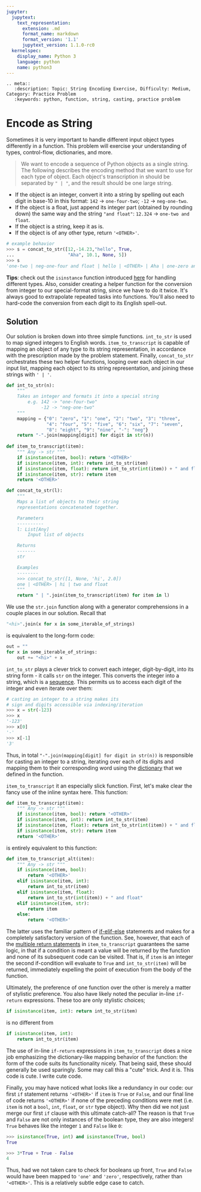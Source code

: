 ```yaml
---
jupyter:
  jupytext:
    text_representation:
      extension: .md
      format_name: markdown
      format_version: '1.1'
      jupytext_version: 1.1.0-rc0
  kernelspec:
    display_name: Python 3
    language: python
    name: python3
---
```


```raw_mimetype="text/restructuredtext"
.. meta::
   :description: Topic: String Encoding Exercise, Difficulty: Medium, Category: Practice Problem
   :keywords: python, function, string, casting, practice problem
```

# Encode as String
Sometimes it is very important to handle different input object types differently in a function. This problem will exercise your understanding of types, control-flow, dictionaries, and more.

>We want to encode a sequence of Python objects as a single string. The following describes the encoding method that we want to use for each type of object. Each object's transcription in should be separated by `" | "`, and the result should be one large string. 

- If the object is an integer, convert it into a string by spelling out each digit in base-10 in this format:
`142` $\rightarrow$ `one-four-two`; `-12` $\rightarrow$ `neg-one-two`. 
- If the object is a float, just append its integer part (obtained by rounding down) the same way and the string `"and float"`:
`12.324` $\rightarrow$ `one-two and float`. 
- If the object is a string, keep it as is.
- If the object is of any other type, return `'<OTHER>'`.

<!-- #region -->
``` Python
# example behavior
>>> s = concat_to_str([12,-14.23,"hello", True,
...                    "Aha", 10.1, None, 5])
>>> s
'one-two | neg-one-four and float | hello | <OTHER> | Aha | one-zero and float | <OTHER> | five'
```

**Tips**: check out the `isinstance` function introduced [here](https://www.pythonlikeyoumeanit.com/Module2_EssentialsOfPython/Basic_Objects.html) for handling different types. Also, consider creating a helper function for the conversion from integer to our special-format string, since we have to do it twice. It's always good to extrapolate repeated tasks into functions. You'll also need to hard-code the conversion from each digit to its English spell-out. 
<!-- #endregion -->

<!-- #region -->
## Solution
Our solution is broken down into three simple functions. `int_to_str` is used to map signed integers to English words. `item_to_transcript` is capable of mapping an object of any type to its string representation, in accordance with the prescription made by the problem statement. Finally, `concat_to_str` orchestrates these two helper functions, looping over each object in our input list, mapping each object to its string representation, and joining these strings with `' | '`. 

```python
def int_to_str(n):
    """ 
    Takes an integer and formats it into a special string 
        e.g. 142 -> "one-four-two"
             -12 -> "neg-one-two"
    """
    mapping = {"0": "zero", "1": "one", "2": "two", "3": "three",
               "4": "four", "5": "five", "6": "six", "7": "seven",
               "8": "eight", "9": "nine", "-": "neg"}
    return "-".join(mapping[digit] for digit in str(n))
    
def item_to_transcript(item):
    """ Any -> str """
    if isinstance(item, bool): return '<OTHER>'
    if isinstance(item, int): return int_to_str(item)
    if isinstance(item, float): return int_to_str(int(item)) + " and float"
    if isinstance(item, str): return item
    return '<OTHER>'

def concat_to_str(l):
    """ 
    Maps a list of objects to their string 
    representations concatenated together.

    Parameters
    ----------
    l: List[Any]
        Input list of objects

    Returns
    -------
    str

    Examples
    --------
    >>> concat_to_str([1, None, 'hi', 2.0])
    one | <OTHER> | hi | two and float
    """
    return " | ".join(item_to_transcript(item) for item in l)
```

We use the `str.join` function along with a generator comprehensions in a couple places in our solution. Recall that 
```python
"<hi>".join(x for x in some_iterable_of_strings)
```
is equivalent to the long-form code:
```python
out = ""
for x in some_iterable_of_strings:
    out += "<hi>" + x
``` 

`int_to_str` plays a clever trick to convert each integer, digit-by-digit, into its string form - it calls `str` on the integer. This converts the integer into a string, which is a [sequence](https://www.pythonlikeyoumeanit.com/Module2_EssentialsOfPython/SequenceTypes.html). This permits us to access each digit of the integer and even iterate over them:

```python
# casting an integer to a string makes its
# sign and digits accessible via indexing/iteration
>>> x = str(-123)
>>> x
'-123'
>>> x[0]
'-'
>>> x[-1]
'3'
```
Thus, in total `"-".join(mapping[digit] for digit in str(n))` is responsible for casting an integer to a string, iterating over each of its digits and mapping them to their corresponding word using the [dictionary](https://www.pythonlikeyoumeanit.com/Module2_EssentialsOfPython/DataStructures_II_Dictionaries.html) that we defined in the function.

`item_to_transcript` it an especially slick function. First, let's make clear the fancy use of the inline syntax here. This function:
```python
def item_to_transcript(item):
    """ Any -> str """
    if isinstance(item, bool): return '<OTHER>'
    if isinstance(item, int): return int_to_str(item)
    if isinstance(item, float): return int_to_str(int(item)) + " and float"
    if isinstance(item, str): return item
    return '<OTHER>'
```
is entirely equivalent to this function:
```python
def item_to_transcript_alt(item):
    """ Any -> str """
    if isinstance(item, bool): 
        return '<OTHER>'
    elif isinstance(item, int): 
        return int_to_str(item)
    elif isinstance(item, float): 
        return int_to_str(int(item)) + " and float"
    elif isinstance(item, str): 
        return item
    else:
        return '<OTHER>'
```
The latter uses the familiar pattern of [if-elif-else](https://www.pythonlikeyoumeanit.com/Module2_EssentialsOfPython/ConditionalStatements.html) statements and makes for a completely satisfactory version of the function. See, however, that each of the [multiple return statements](https://www.pythonlikeyoumeanit.com/Module2_EssentialsOfPython/Functions.html#Multiple-return-Statements) in `item_to_transcript` guarantees the same logic, in that if a condition is meant a value will be returned by the function and none of its subsequent code can be visited. That is, if `item` is an integer the second if-condition will evaluate to `True` and `int_to_str(item)` will be returned, immediately expelling the point of execution from the body of the function.

Ultimately, the preference of one function over the other is merely a matter of stylistic preference. You also have likely noted the peculiar in-line `if-return` expressions. These too are only stylistic choices; 
```python
if isinstance(item, int): return int_to_str(item)
```
is no different from
```python
if isinstance(item, int): 
    return int_to_str(item)
```
The use of in-line `if-return` expressions in `item_to_transcript` does a nice job emphasizing the dictionary-like mapping behavior of the function: the form of the code suits its functionality nicely. That being said, these should generally be used sparingly. Some may call this a "cute" trick. And it is. This code is cute. I write cute code.

Finally, you may have noticed what looks like a redundancy in our code: our first `if` statement returns `'<OTHER>'` if `item` is `True` or `False`, and our final line of code returns `'<OTHER>'` if none of the preceding conditions were met (i.e. `item` is not a `bool`, `int`, `float`, or `str` type object). Why then did we not just merge our first `if` clause with this ultimate catch-all? The reason is that `True` and `False` are not only instances of the boolean type, they are also integers! `True` behaves like the integer `1` and `False` like `0`:

```python
>>> isinstance(True, int) and isinstance(True, bool)
True

>>> 3*True + True - False
4
```

Thus, had we not taken care to check for booleans up front, `True` and `False` would have been mapped to `'one'` and `'zero'`, respectively, rather than `'<OTHER>'`. This is a relatively subtle edge case to catch.
<!-- #endregion -->
